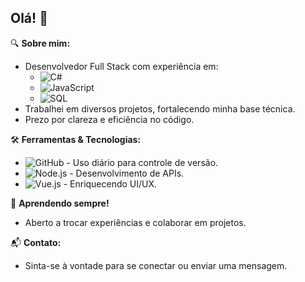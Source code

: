 ## Olá! 👋

🔍 **Sobre mim:**
- Desenvolvedor Full Stack com experiência em:
  - ![C#](https://img.shields.io/badge/-C%23-239120?style=flat&logo=c-sharp)
  - ![JavaScript](https://img.shields.io/badge/-JavaScript-F7DF1E?style=flat&logo=javascript)
  - ![SQL](https://img.shields.io/badge/-SQL-4479A1?style=flat&logo=postgresql&logoColor=white)
- Trabalhei em diversos projetos, fortalecendo minha base técnica.
- Prezo por clareza e eficiência no código.

🛠 **Ferramentas & Tecnologias:**
- ![GitHub](https://img.shields.io/badge/-GitHub-181717?style=flat&logo=github) - Uso diário para controle de versão.
- ![Node.js](https://img.shields.io/badge/-Node.js-339933?style=flat&logo=node.js&logoColor=white) - Desenvolvimento de APIs.
- ![Vue.js](https://img.shields.io/badge/-Vue.js-4FC08D?style=flat&logo=vue.js&logoColor=white) - Enriquecendo UI/UX.

🌱 **Aprendendo sempre!**
- Aberto a trocar experiências e colaborar em projetos.

📬 **Contato:**
- Sinta-se à vontade para se conectar ou enviar uma mensagem.
